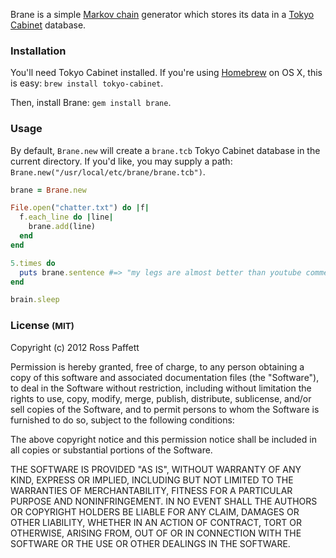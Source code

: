 Brane is a simple [Markov chain](http://en.wikipedia.org/wiki/Markov_chain) generator which stores its data in a [Tokyo Cabinet](http://fallabs.com/tokyocabinet/) database.

### Installation

You'll need Tokyo Cabinet installed. If you're using [Homebrew](http://mxcl.github.com/homebrew/) on OS X, this is easy: `brew install tokyo-cabinet`.

Then, install Brane: `gem install brane`.

### Usage

By default, `Brane.new` will create a `brane.tcb` Tokyo Cabinet database in the current directory. If you'd like, you may supply a path: `Brane.new("/usr/local/etc/brane/brane.tcb")`.

```ruby
brane = Brane.new

File.open("chatter.txt") do |f|
  f.each_line do |line|
    brane.add(line)
  end
end

5.times do
  puts brane.sentence #=> "my legs are almost better than youtube comments"
end

brain.sleep
```

### License <small>(MIT)</small>

Copyright (c) 2012 Ross Paffett

Permission is hereby granted, free of charge, to any person obtaining a copy of this software and associated documentation files (the "Software"), to deal in the Software without restriction, including without limitation the rights to use, copy, modify, merge, publish, distribute, sublicense, and/or sell copies of the Software, and to permit persons to whom the Software is furnished to do so, subject to the following conditions:

The above copyright notice and this permission notice shall be included in all copies or substantial portions of the Software.

THE SOFTWARE IS PROVIDED "AS IS", WITHOUT WARRANTY OF ANY KIND, EXPRESS OR IMPLIED, INCLUDING BUT NOT LIMITED TO THE WARRANTIES OF MERCHANTABILITY, FITNESS FOR A PARTICULAR PURPOSE AND NONINFRINGEMENT. IN NO EVENT SHALL THE AUTHORS OR COPYRIGHT HOLDERS BE LIABLE FOR ANY CLAIM, DAMAGES OR OTHER LIABILITY, WHETHER IN AN ACTION OF CONTRACT, TORT OR OTHERWISE, ARISING FROM, OUT OF OR IN CONNECTION WITH THE SOFTWARE OR THE USE OR OTHER DEALINGS IN THE SOFTWARE.
